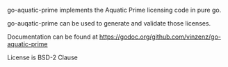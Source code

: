go-aquatic-prime implements the Aquatic Prime licensing code in pure go.

go-auqatic-prime can be used to generate and validate those licenses.

Documentation can be found at https://godoc.org/github.com/vinzenz/go-aquatic-prime

License is BSD-2 Clause
